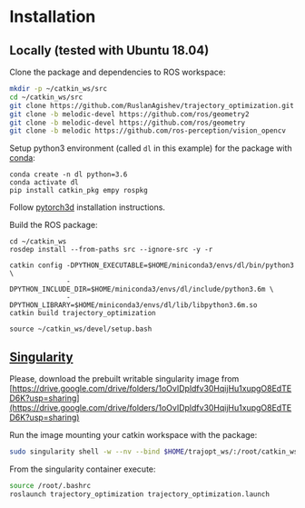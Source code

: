 # Installation

## Locally (tested with Ubuntu 18.04)

Clone the package and dependencies to ROS workspace:
```bash
mkdir -p ~/catkin_ws/src
cd ~/catkin_ws/src
git clone https://github.com/RuslanAgishev/trajectory_optimization.git
git clone -b melodic-devel https://github.com/ros/geometry2
git clone -b melodic-devel https://github.com/ros/geometry
git clone -b melodic https://github.com/ros-perception/vision_opencv
```
Setup python3 environment (called `dl` in this example) for the package with
[conda](https://docs.conda.io/en/latest/miniconda.html):
```
conda create -n dl python=3.6
conda activate dl
pip install catkin_pkg empy rospkg
```
Follow [pytorch3d](https://github.com/facebookresearch/pytorch3d/blob/master/INSTALL.md)
installation instructions.

Build the ROS package:
```
cd ~/catkin_ws
rosdep install --from-paths src --ignore-src -y -r

catkin config -DPYTHON_EXECUTABLE=$HOME/miniconda3/envs/dl/bin/python3  \
              -DPYTHON_INCLUDE_DIR=$HOME/miniconda3/envs/dl/include/python3.6m \
              -DPYTHON_LIBRARY=$HOME/miniconda3/envs/dl/lib/libpython3.6m.so
catkin build trajectory_optimization

source ~/catkin_ws/devel/setup.bash
```

## [Singularity](https://singularity.lbl.gov/)

Please, download the prebuilt writable singularity image from
[https://drive.google.com/drive/folders/1oOvIDpldfv30HqijHu1xupgO8EdTED6K?usp=sharing](https://drive.google.com/drive/folders/1oOvIDpldfv30HqijHu1xupgO8EdTED6K?usp=sharing)

Run the image mounting your catkin workspace with the package:
```bash
sudo singularity shell -w --nv --bind $HOME/trajopt_ws/:/root/catkin_ws trajopt/
```

From the singularity container execute:
```bash
source /root/.bashrc
roslaunch trajectory_optimization trajectory_optimization.launch
```
